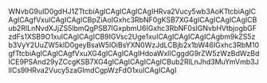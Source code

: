 WNvbG9uID0gdHJ1ZTtcbiAgICAgICAgICAgIHRva2Vucy5wb3AoKTtcbiAgICAgICAgfVxuICAgICAgICBpZiAoIGxhc3RbNF0gKSB7XG4gICAgICAgICAgICBub2RlLnNvdXJjZS5lbmQgPSB7IGxpbmU6IGxhc3RbNF0sIGNvbHVtbjogbGFzdFs1XSB9O1xuICAgICAgICB9IGVsc2Uge1xuICAgICAgICAgICAgbm9kZS5zb3VyY2UuZW5kID0geyBsaW5lOiBsYXN0WzJdLCBjb2x1bW46IGxhc3RbM10gfTtcbiAgICAgICAgfVxuXG4gICAgICAgIHdoaWxlICggdG9rZW5zWzBdWzBdICE9PSAnd29yZCcgKSB7XG4gICAgICAgICAgICBub2RlLnJhd3MuYmVmb3JlICs9IHRva2Vucy5zaGlmdCgpWzFdO1xuICAgICAgI